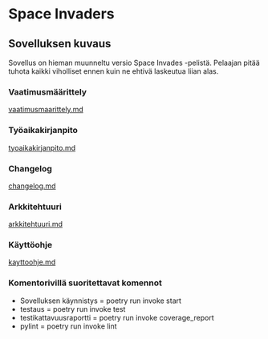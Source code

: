 # Space Invaders

## Sovelluksen kuvaus
Sovellus on hieman muunneltu versio Space Invades -pelistä. Pelaajan pitää tuhota kaikki viholliset ennen kuin ne ehtivä laskeutua liian alas.

### Vaatimusmäärittely
[vaatimusmaarittely.md](https://github.com/Sam0ni/ot-harjoitustyo/blob/master/spaceinvaders/dokumentaatio/vaatimusmaarittely.md)

### Työaikakirjanpito
[tyoaikakirjanpito.md](https://github.com/Sam0ni/ot-harjoitustyo/blob/master/spaceinvaders/dokumentaatio/tyoaikakirjanpito.md)

### Changelog
[changelog.md](https://github.com/Sam0ni/ot-harjoitustyo/blob/master/spaceinvaders/dokumentaatio/changelog.md)

### Arkkitehtuuri
[arkkitehtuuri.md](https://github.com/Sam0ni/ot-harjoitustyo/blob/master/spaceinvaders/dokumentaatio/arkkitehtuuri.md)

### Käyttöohje
[kayttoohje.md](https://github.com/Sam0ni/ot-harjoitustyo/blob/master/spaceinvaders/dokumentaatio/kayttoohje.md)

### Komentorivillä suoritettavat komennot
- Sovelluksen käynnistys = poetry run invoke start
- testaus = poetry run invoke test
- testikattavuusraportti = poetry run invoke coverage_report
- pylint = poetry run invoke lint
